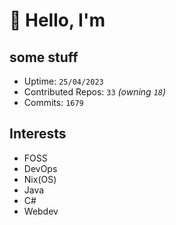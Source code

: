 # 👋 Hello, I'm 

## some stuff

- Uptime: `25/04/2023`
- Contributed Repos: `33` *(owning `18`)*
- Commits: `1679`

## Interests

- FOSS
- DevOps
- Nix(OS)
- Java
- C#
- Webdev
